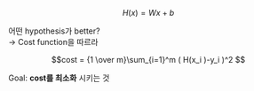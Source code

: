 $$H(x) = W x + b $$

어떤 hypothesis가 better?\
→ Cost function을 따르라

$$cost = {1 \over m}\sum_{i=1}^m ( H(x_i )-y_i )^2 $$

Goal: **cost를 최소화** 시키는 것

